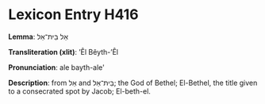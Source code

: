 # Lexicon Entry H416

**Lemma**: אֵל בֵּית־אֵל

**Transliteration (xlit)**: ʼÊl Bêyth-ʼÊl

**Pronunciation**: ale bayth-ale'

**Description**:
from אֵל and בֵּית־אֵל; the God of Bethel; El-Bethel, the title given to a consecrated spot by Jacob; El-beth-el.
